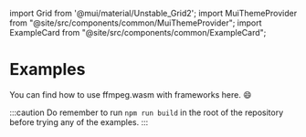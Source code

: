 import Grid from '@mui/material/Unstable_Grid2';
import MuiThemeProvider from "@site/src/components/common/MuiThemeProvider";
import ExampleCard from "@site/src/components/common/ExampleCard";

# Examples

You can find how to use ffmpeg.wasm with frameworks here. :smile:

:::caution
Do remember to run `npm run build` in the root of the repository before trying
any of the examples.
:::

<MuiThemeProvider>
  <Grid container rowSpacing={1} columnSpacing={1}>
    <Grid xs={12} sm={6} md={6} lg={6} xl={4}>
      <ExampleCard
        img="/img/vanilla.png"
        title="Vanilla JavaScript"
        desc="Plain JavaScript"
        url="https://github.com/ffmpegwasm/ffmpeg.wasm/tree/main/apps/vanilla-app"
      />
    </Grid>
    <Grid xs={12} sm={6} md={6} lg={6} xl={4}>
      <ExampleCard
        img="/img/react-vite.png"
        title="React + Vite"
        desc="React with Vite (multithread version)"
        url="https://github.com/ffmpegwasm/ffmpeg.wasm/tree/main/apps/react-vite-app"
      />
    </Grid>
    <Grid xs={12} sm={6} md={6} lg={6} xl={4}>
      <ExampleCard
        img="/img/vue-vite.png"
        title="Vue + Vite"
        desc="Vue with Vite (multithread version)"
        url="https://github.com/ffmpegwasm/ffmpeg.wasm/tree/main/apps/vue-vite-app"
      />
    </Grid>
    <Grid xs={12} sm={6} md={6} lg={6} xl={4}>
      <ExampleCard
        img="/img/angular.png"
        title="Angular"
        desc="Angular (multithread version)"
        url="https://github.com/ffmpegwasm/ffmpeg.wasm/tree/main/apps/angular-app"
      />
    </Grid>
    <Grid xs={12} sm={6} md={6} lg={6} xl={4}>
      <ExampleCard
        img="/img/nextjs.png"
        title="Next.js"
        desc="Next.js (single thread version)"
        url="https://github.com/ffmpegwasm/ffmpeg.wasm/tree/main/apps/nextjs-app"
      />
    </Grid>
  </Grid>
</MuiThemeProvider>
